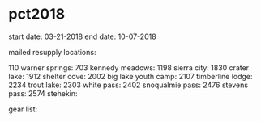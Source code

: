 # pct2018

start date: 03-21-2018
end date: 10-07-2018

mailed resupply locations: 

110 warner springs: 
703 kennedy meadows: 
1198 sierra city: 
1830 crater lake: 
1912 shelter cove:
2002 big lake youth camp: 
2107 timberline lodge: 
2234 trout lake:
2303 white pass:
2402 snoqualmie pass:
2476 stevens pass:
2574 stehekin: 

gear list:

